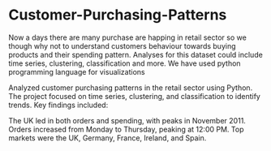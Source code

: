 # Customer-Purchasing-Patterns
Now a days there are many purchase are happing in retail sector so we though why not to understand customers behaviour towards buying products and their spending pattern. Analyses for this dataset could include time series, clustering, classification and more. We have used python programming language for visualizations

Analyzed customer purchasing patterns in the retail sector using Python. The project focused on time series, clustering, and classification to identify trends. Key findings included:

The UK led in both orders and spending, with peaks in November 2011.
Orders increased from Monday to Thursday, peaking at 12:00 PM.
Top markets were the UK, Germany, France, Ireland, and Spain.
